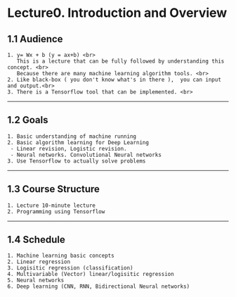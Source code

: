 **<h1>Lecture0. Introduction and Overview</h1>**

<h2>1.1 Audience </h2>

    1. y= Wx + b (y = ax+b) <br>
       This is a lecture that can be fully followed by understanding this concept. <br>
       Because there are many machine learning algorithm tools. <br>
    2. Like black-box ( you don't know what's in there ),  you can input and output.<br>
    3. There is a Tensorflow tool that can be implemented. <br>
<hr/>
 <h2>1.2 Goals</h2>
 
    1. Basic understanding of machine running
    2. Basic algorithm learning for Deep Learning
     - Linear revision, Logistic revision. 
     - Neural networks. Convolutional Neural networks
    3. Use Tensorflow to actually solve problems 
<hr/>
 <h2>1.3 Course Structure </h2>
 
    1. Lecture 10-minute lecture
    2. Programming using Tensorflow
<hr/>
 <h2>1.4 Schedule</h2> 
 
    1. Machine learning basic concepts
    2. Linear regression
    3. Logisitic regression (classification)
    4. Multivariable (Vector) linear/logisitic regression
    5. Neural networks
    6. Deep learning (CNN, RNN, Bidirectional Neural networks)
